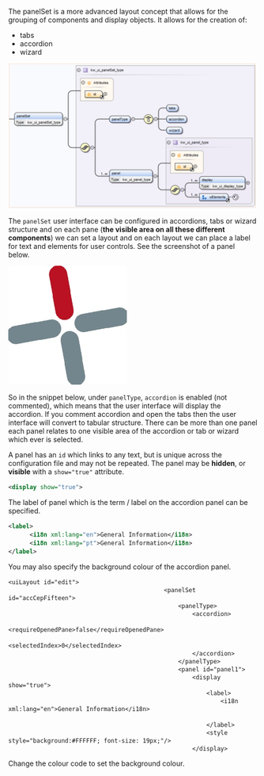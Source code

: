 The panelSet is a more advanced layout concept that allows for the grouping of components and display objects. It allows for the creation of:

* tabs
* accordion
* wizard

![PanelSet tag schema](https://github.com/kwantu/platformconfiguration/blob/master/PanelSettag.png)

The `panelSet` user interface can be configured in accordions, tabs or wizard structure and on each pane (**the visible area on all these different components**) we can set a layout and on each layout we can place a label for text and elements for user controls. See the screenshot of a panel below.

![Placeholder for a screenshot of a panel](https://github.com/kwantu/platformconfiguration/blob/master/Kwantu%20Star.jpg)

So in the snippet below, under `panelType`, `accordion` is enabled (not commented), which means that the user interface will display the accordion. If you comment accordion and open the tabs then the user interface will convert to tabular structure. There can be more than one panel each panel relates to one visible area of the accordion or tab or wizard which ever is selected.

A panel has an `id` which links to any text, but is unique across the configuration file and may not be repeated. The panel may be **hidden**, or **visible** with a `show="true"` attribute.

```XML
<display show="true">
```
The label of panel which is the term / label on the accordion panel can be specified.
```XML
<label>
      <i18n xml:lang="en">General Information</i18n>
      <i18n xml:lang="pt">General Information</i18n>
</label>
```
You may also specify the background colour of the accordion panel.
```
<uiLayout id="edit">
                                            <panelSet id="accCepFifteen">
                                                <panelType>
                                                    <accordion>
                                                        <requireOpenedPane>false</requireOpenedPane>
                                                        <selectedIndex>0</selectedIndex>
                                                    </accordion>
                                                </panelType>
                                                <panel id="panel1">
                                                    <display show="true">
                                                        <label>
                                                            <i18n xml:lang="en">General Information</i18n>
                                                            
                                                        </label>
                                                        <style  style="background:#FFFFFF; font-size: 19px;"/>
                                                    </display>
```
Change the colour code to set the background colour.
